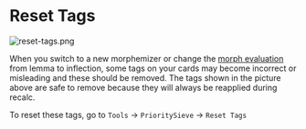 # Reset Tags

![reset-tags.png](../../img/reset-tags.png)

When you switch to a new morphemizer or change the [morph evaluation](../setup/settings/general.md) from lemma to
inflection, some tags on your cards may become incorrect or misleading and these should be removed. The tags shown in
the picture above are safe to remove because they will always be reapplied during recalc.

To reset these tags, go to `Tools` -> `PrioritySieve` -> `Reset Tags`